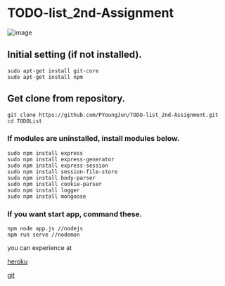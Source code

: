 # TODO-list_2nd-Assignment
![image](https://user-images.githubusercontent.com/22672155/58015948-76ea6000-7b37-11e9-815e-0c81d1447e7d.png)

## Initial setting (if not installed).
  ```
  sudo apt-get install git-core
  sudo apt-get install npm
  ```
## Get clone from repository.
  ```
  git clone https://github.com/PYoungJun/TODO-list_2nd-Assignment.git
  cd TODOList
  ```
### If modules are uninstalled, install modules below.
  ```
  sudo npm install express
  sudo npm install express-generator
  sudo npm install express-session
  sudo npm install session-file-store
  sudo npm install body-parser
  sudo npm install cookie-parser
  sudo npm install logger
  sudo npm install mongoose
  
  ```
### If you want start app, command these.
  ```
  npm node app.js //nodejs
  npm run serve //nodemon
  ```
you can experience at 

[heroku](https://young-wave-40834.herokuapp.com/)

[git](https://github.com/PYoungJun/TODO-list_2nd-Assignment.git)
